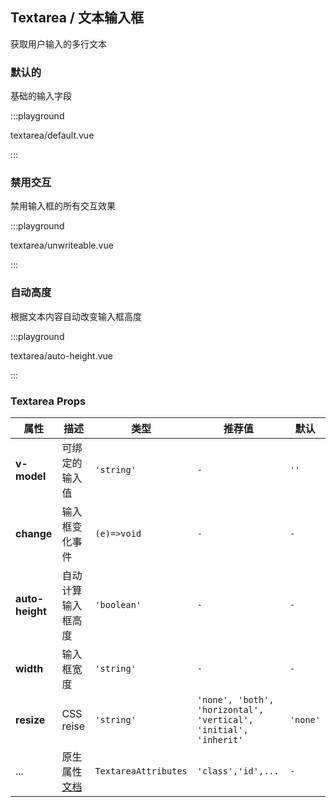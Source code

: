 ## Textarea / 文本输入框

获取用户输入的多行文本

### 默认的

基础的输入字段

:::playground

textarea/default.vue

:::

### 禁用交互

禁用输入框的所有交互效果

:::playground

textarea/unwriteable.vue

:::

### 自动高度

根据文本内容自动改变输入框高度

:::playground

textarea/auto-height.vue

:::

### Textarea Props

| 属性            | 描述                                                                               | 类型                 | 推荐值                                                           | 默认     |
| --------------- | ---------------------------------------------------------------------------------- | -------------------- | ---------------------------------------------------------------- | -------- |
| **v-model**     | 可绑定的输入值                                                                     | `'string'`           | `-`                                                              | `''`     |
| **change**      | 输入框变化事件                                                                     | `(e)=>void`          | `-`                                                              | `-`      |
| **auto-height** | 自动计算输入框高度                                                                 | `'boolean'`          | `-`                                                              | `-`      |
| **width** | 输入框宽度                                                                 | `'string'`          | `-`                                                              | `-`      |
| **resize**      | CSS reise                                                                          | `'string'`           | `'none', 'both', 'horizontal', 'vertical', 'initial', 'inherit'` | `'none'` |
| ...             | 原生属性[文档](https://developer.mozilla.org/en-US/docs/Web/HTML/Element/textarea) | `TextareaAttributes` | `'class','id',...`                                               | `-`      |
